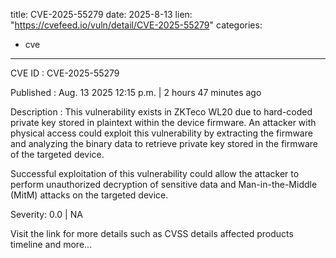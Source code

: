  
title: CVE-2025-55279
date: 2025-8-13
lien: "https://cvefeed.io/vuln/detail/CVE-2025-55279"
categories:
  - cve
---

CVE ID : CVE-2025-55279

Published :  Aug. 13
2025
12:15 p.m. | 2 hours
47 minutes ago

Description : This vulnerability exists in ZKTeco WL20 due to hard-coded private key stored in plaintext within the device firmware. An attacker with physical access could exploit this vulnerability by extracting the firmware and analyzing the binary data to retrieve private key stored in the firmware of the targeted device.

Successful exploitation of this vulnerability could allow the attacker to perform unauthorized decryption of sensitive data and Man-in-the-Middle (MitM) attacks on the targeted device.

Severity: 0.0 | NA

Visit the link for more details
such as CVSS details
affected products
timeline
and more...

